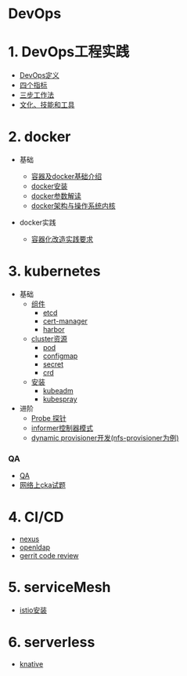 # DevOps

# 1. DevOps工程实践

- [DevOps定义](devops/basicknowledge.md)
- [四个指标](devops/data.md)
- [三步工作法](devops/threestep.md)
- [文化、技能和工具](devops/toolsculture.md)

# 2. docker

- 基础
  - [容器及docker基础介绍](docker/dockerbase.md)
  - [docker安装](docker/dockerinstall.md)
  - [docker参数解读](docker/dockerparameter.md)
  - [docker架构与操作系统内核](docker/dockerinfra.md)

- docker实践
  - [容器化改造实践要求](docker/containergo.md)


# 3. kubernetes
- 基础
  - [组件](kubernetes/components.md)
    - [etcd](kubernetes/etcd.md)
    - [cert-manager](kubernetes/cert-manager.md)
    - [harbor](kubernetes/harbor.md)
  - [cluster资源](kubrenetes/resources.md)
    - [pod](kubernetes/pod.md)
    - [configmap](kubernetes/configmap.md)
    - [secret](kubernetes/secret.md)
    - [crd](kubernetes/crd.md)
  - [安装](kubernetes/install.md)
    - [kubeadm](kubernetes/kubeadm.md)
    - [kubespray](kubernetes/kubespray.md)
- 进阶
  - [Probe 探针](kubernetes/probe.md)
  - [informer控制器模式](kubernetes/informer.md)
  - [dynamic provisioner开发(nfs-provisioner为例)](kubernetes/dynamic-provisioner.md)


### QA
- [QA](kubernetes/QA.md)
- [网络上cka试题](kubernetes/cka.md)


# 4. CI/CD

- [nexus](cicd/nexus.md)
- [openldap](cicd/openldap.md)
- [gerrit code review](cicd/gerrit.md)


# 5. serviceMesh
- [istio安装](istio/istio.md)

# 6. serverless

- [knative](serverless/knative.md)


